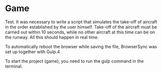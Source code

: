 # Game

Test. It was necessary to write a script that simulates the take-off of aircraft in the order established by the user himself. Take-off of the aircraft must be carried out within 10 seconds, while no other aircraft at this time can be on the runway. All this should happen in real time.

To automatically reboot the browser while saving the file, BrowserSync was set up together with Gulp.4

To start the project (game), you need to run the gulp command in the terminal.